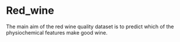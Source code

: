 # Red_wine
The main aim of the red wine quality dataset is to predict which of the physiochemical features make good wine. 
